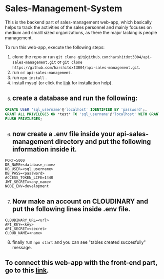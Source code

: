 # Sales-Management-System

This is the backend part of sales-management web-app, which basically helps to track the activities of the sales personnel and mainly focuses on medium and smalll sized organizations, as there the major lacking is people management.

To run this web-app, execute the following steps:
1. clone the repo or run ``git clone git@github.com:harshitdxt3004/api-sales-management.git`` or ``git clone https://github.com/harshitdxt3004/api-sales-management.git``.
2. run ``cd api-sales-management``.
3. run ``npm install`` .
4. install mysql (or click the [link](https://www.digitalocean.com/community/tutorials/how-to-install-mysql-on-ubuntu-18-04) for installation help).
5. ## create a database and run the following:
~~~~sql
CREATE USER 'sql_username'@'localhost' IDENTIFIED BY 'password';.
GRANT ALL PRIVILEGES ON *test* TO 'sql_username'@'localhost' WITH GRANT OPTION;.
FLUSH PRIVILEGES;
~~~~
6. ## now create a .env file inside your api-sales-management directory and put the following information inside it.
```
PORT=5000
DB_NAME=<database_name>
DB_USER=<sql_username>
DB_PASS=<password>
ACCESS_TOKEN_LIFE=1440
JWT_SECRET=<any_name>
NODE_ENV=development
```
7. ## Now make an account on CLOUDINARY and put the following lines inside .env file.
```
CLOUDINARY_URL=<url>
API_KEY=<key>
API_SECRET=<secret>
CLOUD_NAME=<name>
```
8. finally run ``npm start`` and you can see "tables created succesfully" message.
## To connect this web-app with the front-end part, go to this [link](https://github.com/harshitdxt3004/sales-management).

